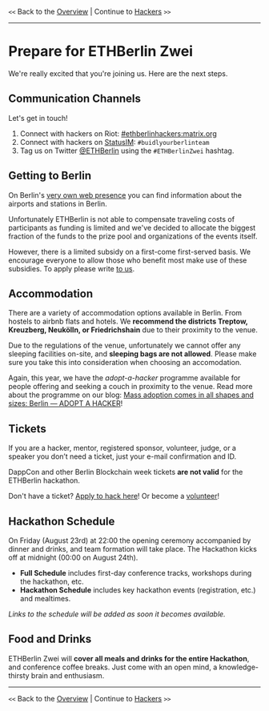 `<<` Back to the [Overview](./README.md) | Continue to [Hackers](./hackers.md) `>>`

---

# Prepare for ETHBerlin Zwei

We're really excited that you're joining us. Here are the next steps.

## Communication Channels

Let's get in touch!

1. Connect with hackers on Riot: [#ethberlinhackers:matrix.org](https://riot.im/app/#/room/#ethberlinhackers:matrix.org)
1. Connect with hackers on [StatusIM](https://status.im): `#buidlyourberlinteam`
1. Tag us on Twitter [@ETHBerlin](https://twitter.com/ETHBerlin) using the `#ETHBerlinZwei` hashtag.

## Getting to Berlin

On Berlin's [very own web presence](https://www.berlin.de/en/airports-and-stations/) you can find information about the airports and stations in Berlin.

Unfortunately ETHBerlin is not able to compensate traveling costs of participants as funding is limited and we've decided to allocate the biggest fraction of the funds to the prize pool and organizations of
the events itself. 

However, there is a limited subsidy on a first-come first-served basis. We encourage everyone to allow those who benefit most make use of these subsidies. To apply please write [to us](mailto:joinus@ethberlin.com).

## Accommodation

There are a variety of accommodation options available in Berlin. From hostels to airbnb flats and hotels. We **recommend the districts Treptow, Kreuzberg, Neukölln, or Friedrichshain** due to their proximity to the venue.

Due to the regulations of the venue, unfortunately we cannot offer any sleeping facilities on-site, and **sleeping bags are not allowed**. Please make sure you take this into consideration when choosing an accomodation.

Again, this year, we have the _adopt-a-hacker_ programme available for people offering and seeking a couch in proximity to the venue. Read more about the programme on our blog: [Mass adoption comes in all shapes and sizes: Berlin — ADOPT A HACKER](https://medium.com/ethberlin/mass-adoption-comes-in-all-shapes-and-sizes-berlin-adopt-a-hacker-154205a0dc27)!

## Tickets

If you are a hacker, mentor, registered sponsor, volunteer, judge, or a speaker you don’t need a ticket, just your e-mail confirmation and ID.

DappCon and other Berlin Blockchain week tickets **are not valid** for the ETHBerlin hackathon.

Don't have a ticket? [Apply to hack here](https://ethberlin.typeform.com/to/Ol7zeq)! Or become a [volunteer](./volunteers.md)!

## Hackathon Schedule

On Friday (August 23rd) at 22:00 the opening ceremony accompanied by dinner and drinks, and team formation will take place. The Hackathon kicks off at midnight (00:00 on August 24th).

-   **Full Schedule** includes first-day conference tracks, workshops during the hackathon, etc.
-   **Hackathon Schedule** includes key hackathon events (registration, etc.) and mealtimes.

_Links to the schedule will be added as soon it becomes available._

## Food and Drinks

ETHBerlin Zwei will **cover all meals and drinks for the entire Hackathon**, and conference coffee breaks. Just come with an open mind, a knowledge-thirsty brain and enthusiasm.

---

`<<` Back to the [Overview](./README.md) | Continue to [Hackers](./hackers.md) `>>`
